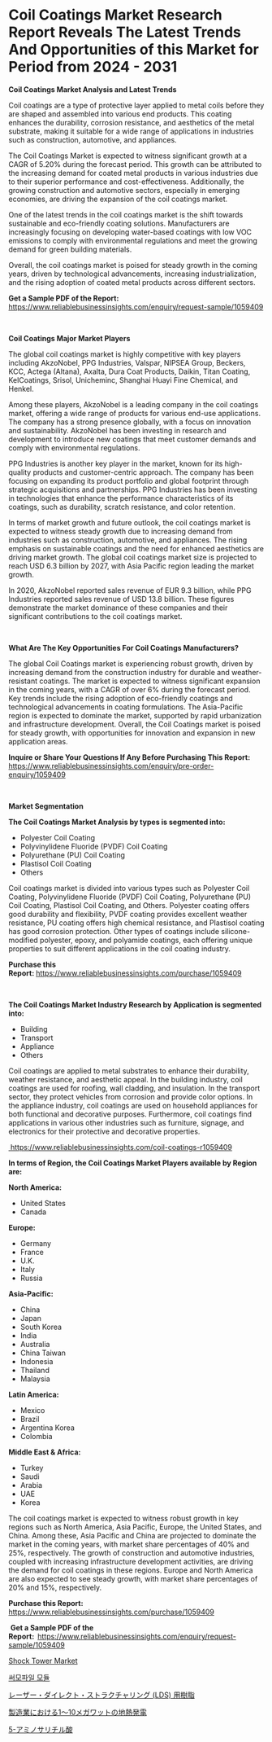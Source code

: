 <p><h1>Coil Coatings Market Research Report Reveals The Latest Trends And Opportunities of this Market for Period from 2024 - 2031</h1></p><p><strong>Coil Coatings Market Analysis and Latest Trends</strong></p>
<p><p>Coil coatings are a type of protective layer applied to metal coils before they are shaped and assembled into various end products. This coating enhances the durability, corrosion resistance, and aesthetics of the metal substrate, making it suitable for a wide range of applications in industries such as construction, automotive, and appliances.</p><p>The Coil Coatings Market is expected to witness significant growth at a CAGR of 5.20% during the forecast period. This growth can be attributed to the increasing demand for coated metal products in various industries due to their superior performance and cost-effectiveness. Additionally, the growing construction and automotive sectors, especially in emerging economies, are driving the expansion of the coil coatings market.</p><p>One of the latest trends in the coil coatings market is the shift towards sustainable and eco-friendly coating solutions. Manufacturers are increasingly focusing on developing water-based coatings with low VOC emissions to comply with environmental regulations and meet the growing demand for green building materials.</p><p>Overall, the coil coatings market is poised for steady growth in the coming years, driven by technological advancements, increasing industrialization, and the rising adoption of coated metal products across different sectors.</p></p>
<p><strong>Get a Sample PDF of the Report:&nbsp;</strong> <a href="https://www.reliablebusinessinsights.com/enquiry/request-sample/1059409">https://www.reliablebusinessinsights.com/enquiry/request-sample/1059409</a></p>
<p>&nbsp;</p>
<p><strong>Coil Coatings Major Market Players</strong></p>
<p><p>The global coil coatings market is highly competitive with key players including AkzoNobel, PPG Industries, Valspar, NIPSEA Group, Beckers, KCC, Actega (Altana), Axalta, Dura Coat Products, Daikin, Titan Coating, KelCoatings, Srisol, Unicheminc, Shanghai Huayi Fine Chemical, and Henkel. </p><p>Among these players, AkzoNobel is a leading company in the coil coatings market, offering a wide range of products for various end-use applications. The company has a strong presence globally, with a focus on innovation and sustainability. AkzoNobel has been investing in research and development to introduce new coatings that meet customer demands and comply with environmental regulations. </p><p>PPG Industries is another key player in the market, known for its high-quality products and customer-centric approach. The company has been focusing on expanding its product portfolio and global footprint through strategic acquisitions and partnerships. PPG Industries has been investing in technologies that enhance the performance characteristics of its coatings, such as durability, scratch resistance, and color retention.</p><p>In terms of market growth and future outlook, the coil coatings market is expected to witness steady growth due to increasing demand from industries such as construction, automotive, and appliances. The rising emphasis on sustainable coatings and the need for enhanced aesthetics are driving market growth. The global coil coatings market size is projected to reach USD 6.3 billion by 2027, with Asia Pacific region leading the market growth.</p><p>In 2020, AkzoNobel reported sales revenue of EUR 9.3 billion, while PPG Industries reported sales revenue of USD 13.8 billion. These figures demonstrate the market dominance of these companies and their significant contributions to the coil coatings market.</p></p>
<p>&nbsp;</p>
<p><strong>What Are The Key Opportunities For Coil Coatings Manufacturers?</strong></p>
<p><p>The global Coil Coatings market is experiencing robust growth, driven by increasing demand from the construction industry for durable and weather-resistant coatings. The market is expected to witness significant expansion in the coming years, with a CAGR of over 6% during the forecast period. Key trends include the rising adoption of eco-friendly coatings and technological advancements in coating formulations. The Asia-Pacific region is expected to dominate the market, supported by rapid urbanization and infrastructure development. Overall, the Coil Coatings market is poised for steady growth, with opportunities for innovation and expansion in new application areas.</p></p>
<p><strong>Inquire or Share Your Questions If Any Before Purchasing This Report:</strong> <a href="https://www.reliablebusinessinsights.com/enquiry/pre-order-enquiry/1059409">https://www.reliablebusinessinsights.com/enquiry/pre-order-enquiry/1059409</a></p>
<p>&nbsp;</p>
<p><strong>Market Segmentation</strong></p>
<p><strong>The Coil Coatings Market Analysis by types is segmented into:</strong></p>
<p><ul><li>Polyester Coil Coating</li><li>Polyvinylidene Fluoride (PVDF) Coil Coating</li><li>Polyurethane (PU) Coil Coating</li><li>Plastisol Coil Coating</li><li>Others</li></ul></p>
<p><p>Coil coatings market is divided into various types such as Polyester Coil Coating, Polyvinylidene Fluoride (PVDF) Coil Coating, Polyurethane (PU) Coil Coating, Plastisol Coil Coating, and Others. Polyester coating offers good durability and flexibility, PVDF coating provides excellent weather resistance, PU coating offers high chemical resistance, and Plastisol coating has good corrosion protection. Other types of coatings include silicone-modified polyester, epoxy, and polyamide coatings, each offering unique properties to suit different applications in the coil coating industry.</p></p>
<p><strong>Purchase this Report:&nbsp;</strong><a href="https://www.reliablebusinessinsights.com/purchase/1059409">https://www.reliablebusinessinsights.com/purchase/1059409</a></p>
<p>&nbsp;</p>
<p><strong>The Coil Coatings Market Industry Research by Application is segmented into:</strong></p>
<p><ul><li>Building</li><li>Transport</li><li>Appliance</li><li>Others</li></ul></p>
<p><p>Coil coatings are applied to metal substrates to enhance their durability, weather resistance, and aesthetic appeal. In the building industry, coil coatings are used for roofing, wall cladding, and insulation. In the transport sector, they protect vehicles from corrosion and provide color options. In the appliance industry, coil coatings are used on household appliances for both functional and decorative purposes. Furthermore, coil coatings find applications in various other industries such as furniture, signage, and electronics for their protective and decorative properties.</p></p>
<p><a href="https://www.reliablebusinessinsights.com/coil-coatings-r1059409">&nbsp;https://www.reliablebusinessinsights.com/coil-coatings-r1059409</a></p>
<p><strong>In terms of Region, the Coil Coatings Market Players available by Region are:</strong></p>
<p>
    <p> <strong> North America: </strong>
        <ul>
            <li>United States</li>
            <li>Canada</li>
        </ul>
        </p> 
    <p> <strong> Europe: </strong>
        <ul>
            <li>Germany</li>
            <li>France</li>
            <li>U.K.</li>
            <li>Italy</li>
            <li>Russia</li>
        </ul>
        </p> 
    <p> <strong> Asia-Pacific: </strong>
        <ul>
            <li>China</li>
            <li>Japan</li>
            <li>South Korea</li>
            <li>India</li>
            <li>Australia</li>
            <li>China Taiwan</li>
            <li>Indonesia</li>
            <li>Thailand</li>
            <li>Malaysia</li>
        </ul>
        </p> 
    <p> <strong> Latin America: </strong>
        <ul>
            <li>Mexico</li>
            <li>Brazil</li>
            <li>Argentina Korea</li>
            <li>Colombia</li>
        </ul>
        </p> 
    <p> <strong> Middle East & Africa: </strong>
        <ul>
            <li>Turkey</li>
            <li>Saudi</li>
            <li>Arabia</li>
            <li>UAE</li>
            <li>Korea</li>
        </ul>
    </p>
    </p>
<p><p>The coil coatings market is expected to witness robust growth in key regions such as North America, Asia Pacific, Europe, the United States, and China. Among these, Asia Pacific and China are projected to dominate the market in the coming years, with market share percentages of 40% and 25%, respectively. The growth of construction and automotive industries, coupled with increasing infrastructure development activities, are driving the demand for coil coatings in these regions. Europe and North America are also expected to see steady growth, with market share percentages of 20% and 15%, respectively.</p></p>
<p><strong>Purchase this Report: </strong><a href="https://www.reliablebusinessinsights.com/purchase/1059409">https://www.reliablebusinessinsights.com/purchase/1059409</a></p>
<p>&nbsp;<strong>Get a Sample PDF of the Report:&nbsp;&nbsp;</strong><a href="https://www.reliablebusinessinsights.com/enquiry/request-sample/1059409">https://www.reliablebusinessinsights.com/enquiry/request-sample/1059409</a></p>
<p><strong></strong></p>
<p><p><a href="https://github.com/kufem1/Market-Research-Report-List-3/blob/main/shock-tower-market.md">Shock Tower Market</a></p><p><a href="https://medium.com/@cameronmills55_86881/%EC%97%B4%EC%A0%84%EC%86%8C-%EB%AA%A8%EB%93%88-%EC%82%B0%EC%97%85-%EB%B6%84%EC%84%9D-%EB%B3%B4%EA%B3%A0%EC%84%9C-%EC%9D%91%EC%9A%A9-%ED%94%84%EB%A1%9C%EA%B7%B8%EB%9E%A8-%EC%A7%80%EC%97%AD-%EA%B2%BD%EC%9F%81-%EC%A0%84%EB%9E%B5%EB%B3%84-%EC%8B%9C%EC%9E%A5-%EA%B7%9C%EB%AA%A8-%EC%A0%90%EC%9C%A0%EC%9C%A8-%EC%B6%94%EC%84%B8-2024-2031-35d1c71cf70a">써모파일 모듈</a></p><p><a href="https://medium.com/@tssrjndu32/%E3%83%AC%E3%83%BC%E3%82%B6%E3%83%BC%E3%83%80%E3%82%A4%E3%83%AC%E3%82%AF%E3%83%88%E6%A7%8B%E9%80%A0%E7%94%A8%E6%A8%B9%E8%84%82%E3%81%AE%E3%82%B0%E3%83%AD%E3%83%BC%E3%83%90%E3%83%AB%E3%81%AA%E5%8C%85%E6%8B%AC%E7%9A%84%E5%88%86%E6%9E%90-%E6%88%90%E9%95%B7%E3%83%88%E3%83%AC%E3%83%B3%E3%83%89-%E5%B8%82%E5%A0%B4%E4%BA%88%E6%B8%AC-2024%E5%B9%B4-2031%E5%B9%B4-98b961263a8f">レーザー・ダイレクト・ストラクチャリング (LDS) 用樹脂</a></p><p><a href="https://github.com/BoydYundt1/Market-Research-Report-List-1/blob/main/8676174128505.md">製造業における1～10メガワットの地熱発電</a></p><p><a href="https://github.com/JessKilback/Market-Research-Report-List-1/blob/main/1466635128506.md">5-アミノサリチル酸</a></p></p>